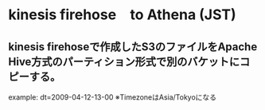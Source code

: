 # kinesis firehose　to Athena (JST)

## kinesis firehoseで作成したS3のファイルをApache Hive方式のパーティション形式で別のバケットにコピーする。
 example: dt=2009-04-12-13-00
※TimezoneはAsia/Tokyoになる
